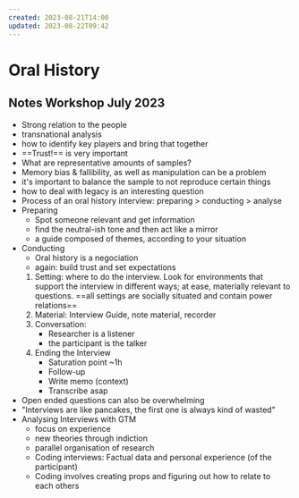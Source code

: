 ```yaml
---
created: 2023-08-21T14:00
updated: 2023-08-22T09:42
---
```

# Oral History

## Notes Workshop July 2023
- Strong relation to the people
- transnational analysis
- how to identify key players and bring that together
- ==Trust!== is very important
- What are representative amounts of samples?
- Memory bias & fallibility, as well as manipulation can be a problem
- it's important to balance the sample to not reproduce certain things
- how to deal with legacy is an interesting question
- Process of an oral history interview: preparing > conducting > analyse
- Preparing
	- Spot someone relevant and get information
	- find the neutral-ish tone and then act like a mirror
	- a guide composed of themes, according to your situation
- Conducting
	- Oral history is a negociation
	- again: build trust and set expectations
	1. Setting: where to do the interview. Look for environments that support the interview in different ways; at ease, materially relevant to questions. ==all settings are socially situated and contain power relations==
	2. Material: Interview Guide, note material, recorder
	3. Conversation:
		- Researcher is a listener
		- the participant is the talker
	4. Ending the Interview
		- Saturation point ~1h
		- Follow-up
		- Write memo (context)
		- Transcribe asap
- Open ended questions can also be overwhelming
- "Interviews are like pancakes, the first one is always kind of wasted"
- Analysing Interviews with GTM
	- focus on experience
	- new theories through indiction
	- parallel organisation of research
	- Coding interviews: Factual data and personal experience (of the participant)
	- Coding involves creating props and figuring out how to relate to each others